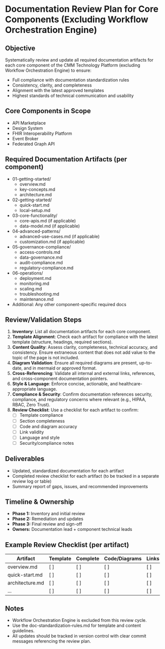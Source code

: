 # Documentation Review Plan for Core Components (Excluding Workflow Orchestration Engine)

## Objective
Systematically review and update all required documentation artifacts for each core component of the CMM Technology Platform (excluding Workflow Orchestration Engine) to ensure:
- Full compliance with documentation standardization rules
- Consistency, clarity, and completeness
- Alignment with the latest approved templates
- Highest standards of technical communication and usability

## Core Components in Scope
- API Marketplace
- Design System
- FHIR Interoperability Platform
- Event Broker
- Federated Graph API

## Required Documentation Artifacts (per component)
- 01-getting-started/
  - overview.md
  - key-concepts.md
  - architecture.md
- 02-getting-started/
  - quick-start.md
  - local-setup.md
- 03-core-functionality/
  - core-apis.md (if applicable)
  - data-model.md (if applicable)
- 04-advanced-patterns/
  - advanced-use-cases.md (if applicable)
  - customization.md (if applicable)
- 05-governance-compliance/
  - access-controls.md
  - data-governance.md
  - audit-compliance.md
  - regulatory-compliance.md
- 06-operations/
  - deployment.md
  - monitoring.md
  - scaling.md
  - troubleshooting.md
  - maintenance.md
- Additional: Any other component-specific required docs

## Review/Validation Steps
1. **Inventory**: List all documentation artifacts for each core component.
2. **Template Alignment**: Check each artifact for compliance with the latest template (structure, headings, required sections).
3. **Content Quality**: Assess clarity, completeness, technical accuracy, and consistency. Ensure extraneous content that does not add value to the topic of the page is not included.
4. **Diagram Validation**: Ensure all required diagrams are present, up-to-date, and in mermaid or approved format.
5. **Cross-Referencing**: Validate all internal and external links, references, and cross-component documentation pointers.
6. **Style & Language**: Enforce concise, actionable, and healthcare-appropriate language.
7. **Compliance & Security**: Confirm documentation references security, compliance, and regulatory concerns where relevant (e.g., HIPAA, RBAC, Zero Trust).
8. **Review Checklist**: Use a checklist for each artifact to confirm:
   - [ ] Template compliance
   - [ ] Section completeness
   - [ ] Code and diagram accuracy
   - [ ] Link validity
   - [ ] Language and style
   - [ ] Security/compliance notes

## Deliverables
- Updated, standardized documentation for each artifact
- Completed review checklist for each artifact (to be tracked in a separate review log or table)
- Summary report of gaps, issues, and recommended improvements

## Timeline & Ownership
- **Phase 1:** Inventory and initial review
- **Phase 2:** Remediation and updates
- **Phase 3:** Final review and sign-off
- **Owners:** Documentation lead + component technical leads

## Example Review Checklist (per artifact)
| Artifact                | Template | Complete | Code/Diagrams | Links | Style | Security |
|-------------------------|----------|----------|---------------|-------|-------|----------|
| overview.md             |    [ ]   |   [ ]    |     [ ]       | [ ]   | [ ]   |   [ ]    |
| quick-start.md          |    [ ]   |   [ ]    |     [ ]       | [ ]   | [ ]   |   [ ]    |
| architecture.md         |    [ ]   |   [ ]    |     [ ]       | [ ]   | [ ]   |   [ ]    |
| ...                     |    [ ]   |   [ ]    |     [ ]       | [ ]   | [ ]   |   [ ]    |

## Notes
- Workflow Orchestration Engine is excluded from this review cycle.
- Use the doc-standardization-rules.md for template and content guidelines.
- All updates should be tracked in version control with clear commit messages referencing the review plan.
